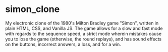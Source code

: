 # simon_clone
My electronic clone of the 1980's Milton Bradley game "Simon", written in plain HTML, CSS, and Vanilla JS. The game allows for a slow and fast mode with regards to the sequence speed, a strict mode wherein mistakes cause you to lose the game (otherwise, the round replays), and has sound effects on the buttons, incorrect answers, a loss, and for a win.  
